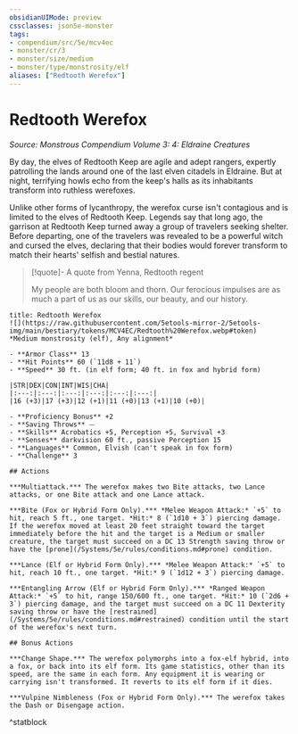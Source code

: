 ```yaml
---
obsidianUIMode: preview
cssclasses: json5e-monster
tags:
- compendium/src/5e/mcv4ec
- monster/cr/3
- monster/size/medium
- monster/type/monstrosity/elf
aliases: ["Redtooth Werefox"]
---
```

# Redtooth Werefox
*Source: Monstrous Compendium Volume 3: 4: Eldraine Creatures*  

By day, the elves of Redtooth Keep are agile and adept rangers, expertly patrolling the lands around one of the last elven citadels in Eldraine. But at night, terrifying howls echo from the keep's halls as its inhabitants transform into ruthless werefoxes.

Unlike other forms of lycanthropy, the werefox curse isn't contagious and is limited to the elves of Redtooth Keep. Legends say that long ago, the garrison at Redtooth Keep turned away a group of travelers seeking shelter. Before departing, one of the travelers was revealed to be a powerful witch and cursed the elves, declaring that their bodies would forever transform to match their hearts' selfish and bestial natures.

> [!quote]- A quote from Yenna, Redtooth regent  
> 
> My people are both bloom and thorn. Our ferocious impulses are as much a part of us as our skills, our beauty, and our history.


```ad-statblock
title: Redtooth Werefox
![](https://raw.githubusercontent.com/5etools-mirror-2/5etools-img/main/bestiary/tokens/MCV4EC/Redtooth%20Werefox.webp#token)
*Medium monstrosity (elf), Any alignment*

- **Armor Class** 13
- **Hit Points** 60 (`11d8 + 11`)
- **Speed** 30 ft. (in elf form; 40 ft. in fox and hybrid form)

|STR|DEX|CON|INT|WIS|CHA|
|:---:|:---:|:---:|:---:|:---:|:---:|
|16 (+3)|17 (+3)|12 (+1)|11 (+0)|13 (+1)|10 (+0)|

- **Proficiency Bonus** +2
- **Saving Throws** ⏤
- **Skills** Acrobatics +5, Perception +5, Survival +3
- **Senses** darkvision 60 ft., passive Perception 15
- **Languages** Common, Elvish (can't speak in fox form)
- **Challenge** 3

## Actions

***Multiattack.*** The werefox makes two Bite attacks, two Lance attacks, or one Bite attack and one Lance attack.

***Bite (Fox or Hybrid Form Only).*** *Melee Weapon Attack:* `+5` to hit, reach 5 ft., one target. *Hit:* 8 (`1d10 + 3`) piercing damage. If the werefox moved at least 20 feet straight toward the target immediately before the hit and the target is a Medium or smaller creature, the target must succeed on a DC 13 Strength saving throw or have the [prone](/Systems/5e/rules/conditions.md#prone) condition.

***Lance (Elf or Hybrid Form Only).*** *Melee Weapon Attack:* `+5` to hit, reach 10 ft., one target. *Hit:* 9 (`1d12 + 3`) piercing damage.

***Entangling Arrow (Elf or Hybrid Form Only).*** *Ranged Weapon Attack:* `+5` to hit, range 150/600 ft., one target. *Hit:* 10 (`2d6 + 3`) piercing damage, and the target must succeed on a DC 11 Dexterity saving throw or have the [restrained](/Systems/5e/rules/conditions.md#restrained) condition until the start of the werefox's next turn.

## Bonus Actions

***Change Shape.*** The werefox polymorphs into a fox-elf hybrid, into a fox, or back into its elf form. Its game statistics, other than its speed, are the same in each form. Any equipment it is wearing or carrying isn't transformed. It reverts to its elf form if it dies.

***Vulpine Nimbleness (Fox or Hybrid Form Only).*** The werefox takes the Dash or Disengage action.
```
^statblock